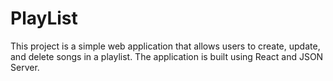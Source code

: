 # PlayList
This project is a simple web application that allows users to create, update, and delete songs in a playlist. The application is built using React and JSON Server.
